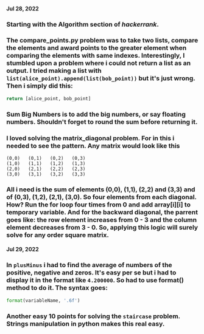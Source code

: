 #### Jul 28, 2022

### Starting with the **Algorithm** section of _hackerrank_. 

### The __compare_points.py__ problem was to take two lists, compare the elements and award points to the greater element when comparing the elements with same indexes. Interestingly, I stumbled upon a problem where i could not return a list as an output. I tried making a list with ```list(alice_point).append(list(bob_point))``` but it's just wrong. Then i simply did this: 
```python
return [alice_point, bob_point]
```

### **Sum Big Numbers** is to add the big numbers, or say floating numbers. Shouldn't forget to round the sum before returning it. 

### I loved solving the **matrix_diagonal** problem. For in this i needed to see the pattern. Any matrix would look like this
```
(0,0)   (0,1)   (0,2)   (0,3)
(1,0)   (1,1)   (1,2)   (1,3)
(2,0)   (2,1)   (2,2)   (2,3)
(3,0)   (3,1)   (3,2)   (3,3)
```
### All i need is the sum of elements (0,0), (1,1), (2,2) and (3,3) and of (0,3), (1,2), (2,1), (3,0). So four elements from each diagonal. How? Run the for loop four times from 0 and add array[i][i] to temporary variable. And for the backward diagonal, the parrent goes like: the row element increases from 0 - 3 and the column element decreases from 3 - 0. So, applying this logic will surely solve for any order square matrix. 

#### Jul 29, 2022

### In `plusMinus` i had to find the average of numbers of the positive, negative and zeros. It's easy per se but i had to display it in the format like `4.200000`. So had to use format() method to do it. The syntax goes:

```python
format(variableName, '.6f')
```

### Another easy 10 points for solving the `staircase` problem. Strings manipulation in python makes this real easy. 